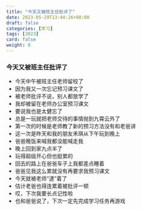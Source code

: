 ```yaml
---
title: "今天又被班主任批评了"
date: 2023-05-29T13:44:26+08:00
draft: false
categories: [学习]
tags: [2023]
card: false
weight: 0
---
```


### 今天又被班主任批评了
- 今天中午被班主任老师留校了
- 因为我又一次忘记预习课文了
- 被老师批评不说，别人都放学了
- 我却被留在老师办公室预习课文
- 要说我也是太健忘了
- 总是一玩就把老师交待的事情抛到九霄云外了
- 第一次的时候是老师教了新的预习方法没有和老爸讲
- 这一次是昨天和我的朋友禾琪从下午玩到晚上
- 爸爸晚饭来喊我都没能喊走我
- 晚上回到家九点半了
- 玩得超级开心但也挺累的
- 回去的路上在爸爸车子上我都差点睡着
- 爸爸见我这么累就没有再要求我预习课文
- 今天就被老师“逮”着了
- 估计老爸也得连累着被批评一顿
- 哎，下次我要长点记性啦
- 也和爸爸说了，下次一定先完成学习任务再游戏

